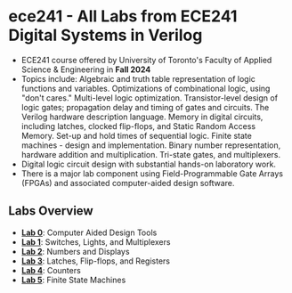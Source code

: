 # ece241 - All Labs from ECE241 Digital Systems in Verilog
 - ECE241 course offered by University of Toronto's Faculty of Applied Science &amp; Engineering in **Fall 2024**
 - Topics include: Algebraic and truth table representation of logic functions and variables. Optimizations of combinational logic, using "don't cares." Multi-level logic optimization. Transistor-level design of logic gates; propagation delay and timing of gates and circuits. The Verilog hardware description language. Memory in digital circuits, including latches, clocked flip-flops, and Static Random Access Memory. Set-up and hold times of sequential logic. Finite state machines - design and implementation. Binary number representation, hardware addition and multiplication. Tri-state gates, and multiplexers.
 - Digital logic circuit design with substantial hands-on laboratory work. 
 - There is a major lab component using Field-Programmable Gate Arrays (FPGAs) and associated computer-aided design software.

## Labs Overview
- **[Lab 0](https://github.com/kylie-ng/ece241/tree/main/lab0)**: Computer Aided Design Tools
- **[Lab 1](https://github.com/kylie-ng/ece241/tree/main/lab1)**: Switches, Lights, and Multiplexers
- **[Lab 2](https://github.com/kylie-ng/ece241/tree/main/lab2)**: Numbers and Displays
- **[Lab 3](https://github.com/kylie-ng/ece241/tree/main/lab3)**: Latches, Flip-flops, and Registers
- **[Lab 4](https://github.com/kylie-ng/ece241/tree/main/lab4)**: Counters
- **[Lab 5](https://github.com/kylie-ng/ece241/tree/main/lab5)**: Finite State Machines
